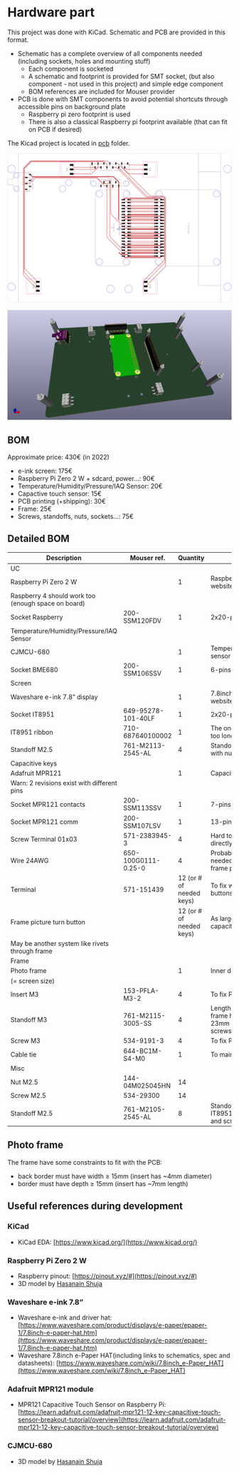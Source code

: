 # Hardware part

This project was done with KiCad. Schematic and PCB are provided in this format.

- Schematic has a complete overview of all components needed (including sockets, holes and mounting stuff)
    - Each component is socketed
    - A schematic and footprint is provided for SMT socket, (but also component - not used in this project) and simple edge component
    - BOM references are included for Mouser provider
- PCB is done with SMT components to avoid potential shortcuts through accessible pins on background plate
    - Raspberry pi zero footprint is used
    - There is also a classical Raspberry pi footprint available (that can fit on PCB if desired)

The Kicad project is located in [pcb](pcb/) folder.

![pcb](images/pcb.png)

![pcb-3d](images/pcb-3d.png)

## BOM

Approximate price: 430€ (in 2022)

- e-ink screen: 175€
- Raspberry Pi Zero 2 W + sdcard, power…: 90€
- Temperature/Humidity/Pressure/IAQ Sensor: 20€
- Capactive touch sensor: 15€
- PCB printing (+shipping): 30€
- Frame: 25€
- Screws, standoffs, nuts, sockets…: 75€

## Detailed BOM

| Description | Mouser ref. | Quantity | Comments |
| --- | --- | --- | --- |
| UC |  |  |  |
| Raspberry Pi Zero 2 W |  | 1 | Raspberry pi Zero 2 W on Raspbery website
Raspberry 4 should work too (enough space on board) |
| Socket Raspberry | 200-SSM120FDV | 1 | 2x20-pins female socket |
| Temperature/Humidity/Pressure/IAQ Sensor |  |  |  |
| CJMCU-680 |  | 1 | Temperature/humidity/pressure/IAQ sensor |
| Socket BME680 | 200-SSM106SSV | 1 | 6-pins female socket |
| Screen |  |  |  |
| Waveshare e-ink 7.8” display |  | 1 | 7.8inch epaper on Waveshare website |
| Socket IT8951 | 649-95278-101-40LF | 1 | 2x20-pins male socket |
| IT8951 ribbon | 710-687640100002 | 1 | The one provided by Waveshare is too long |
| Standoff M2.5 | 761-M2113-2545-AL | 4 | Standoff for IT8951 driver (pairing with nuts and screws) |
| Capacitive keys |  |  |  |
| Adafruit MPR121 |  | 1 | Capacitive keys
Warn: 2 revisions exist with different pins |
| Socket MPR121 contacts | 200-SSM113SSV | 1 | 7-pins female socket |
| Socket MPR121 comm | 200-SSM107LSV | 1 | 13-pins female socket |
| Screw Terminal 01x03 | 571-2383945-3 | 4 | Hard to source. May be optional by directly ironing wires on pads |
| Wire 24AWG | 650-100G0111-0.25-0 | 4 | Probably less is needed (wires needed from screw terminals to frame picture turn buttons) |
| Terminal | 571-151439 | 12 (or # of needed keys) | To fix wires on frame picture turn buttons |
| Frame picture turn button |  | 12 (or # of needed keys) | As large as possible: used as capacitive keys
May be another system like rivets through frame |
| Frame |  |  |  |
| Photo frame |  | 1 | Inner dim. 127.6 * 173.8
(= screen size) |
| Insert M3 | 153-PFLA-M3-2 | 4 | To fix PCB in frame |
| Standoff M3 | 761-M2115-3005-SS | 4 | Length may differ according to frame height. A secure length is 23mm (pairing with inserts and screws) |
| Screw M3 | 534-9191-3 | 4 | To fix PCB in frame |
| Cable tie | 644-BC1M-S4-M0 | 1 | To maintain USB cable |
| Misc |  |  |  |
| Nut M2.5 | 144-04M025045HN | 14 |  |
| Screw M2.5 | 534-29300 | 14 |  |
| Standoff M2.5 | 761-M2105-2545-AL | 8 | Standoffs for all boards except IT8951 driver (pairing with nuts and screws) |

## Photo frame

The frame have some constraints to fit with the PCB:

- back border must have width ≥ 15mm (insert has ~4mm diameter)
- border must have depth ≥ 15mm (insert has ~7mm length)

## Useful references during development

### KiCad

- KiCad EDA: [https://www.kicad.org/](https://www.kicad.org/)

### Raspberry Pi Zero 2 W

- Raspberry pinout: [https://pinout.xyz/#](https://pinout.xyz/#)
- 3D model by [Hasanain Shuja](https://grabcad.com/hasanain.shuja-1)

### Waveshare e-ink 7.8”

- Waveshare e-ink and driver hat: [https://www.waveshare.com/product/displays/e-paper/epaper-1/7.8inch-e-paper-hat.htm](https://www.waveshare.com/product/displays/e-paper/epaper-1/7.8inch-e-paper-hat.htm)
- Waveshare 7.8inch e-Paper HAT(including links to schematics, spec and datasheets): [https://www.waveshare.com/wiki/7.8inch_e-Paper_HAT](https://www.waveshare.com/wiki/7.8inch_e-Paper_HAT)

### Adafruit MPR121 module

- MPR121 Capacitive Touch Sensor on Raspberry Pi: [https://learn.adafruit.com/adafruit-mpr121-12-key-capacitive-touch-sensor-breakout-tutorial/overview](https://learn.adafruit.com/adafruit-mpr121-12-key-capacitive-touch-sensor-breakout-tutorial/overview)

### CJMCU-680

- 3D model by [Hasanain Shuja](https://grabcad.com/hasanain.shuja-1) 
